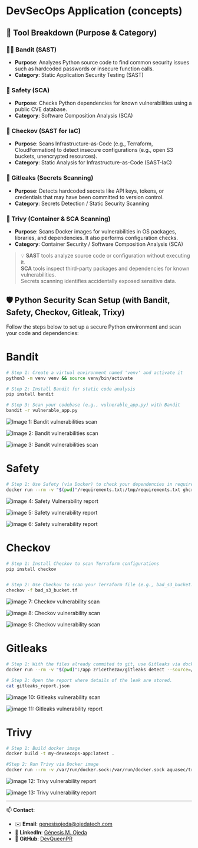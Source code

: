 # DevSecOps Application (concepts)

## 🔐 Tool Breakdown (Purpose & Category)

### 🕵️‍♂️ Bandit (SAST)
- **Purpose**: Analyzes Python source code to find common security issues such as hardcoded passwords or insecure function calls.
- **Category**: Static Application Security Testing (SAST)

### 🧪 Safety (SCA)
- **Purpose**: Checks Python dependencies for known vulnerabilities using a public CVE database.
- **Category**: Software Composition Analysis (SCA)

### 🧱 Checkov (SAST for IaC)
- **Purpose**: Scans Infrastructure-as-Code (e.g., Terraform, CloudFormation) to detect insecure configurations (e.g., open S3 buckets, unencrypted resources).
- **Category**: Static Analysis for Infrastructure-as-Code (SAST-IaC)

### 🔑 Gitleaks (Secrets Scanning)
- **Purpose**: Detects hardcoded secrets like API keys, tokens, or credentials that may have been committed to version control.
- **Category**: Secrets Detection / Static Security Scanning

### 🐳 Trivy (Container & SCA Scanning)
- **Purpose**: Scans Docker images for vulnerabilities in OS packages, libraries, and dependencies. It also performs configuration checks.
- **Category**: Container Security / Software Composition Analysis (SCA)

> 💡 **SAST** tools analyze source code or configuration without executing it.  
> **SCA** tools inspect third-party packages and dependencies for known vulnerabilities.  
> Secrets scanning identifies accidentally exposed sensitive data.

## 🛡️ Python Security Scan Setup (with Bandit, Safety, Checkov, Gitleak, Trixy)

Follow the steps below to set up a secure Python environment and scan your code and dependencies:

# Bandit 

```bash
# Step 1: Create a virtual environment named 'venv' and activate it
python3 -m venv venv && source venv/bin/activate
```

```bash
# Step 2: Install Bandit for static code analysis
pip install bandit
```

```bash
# Step 3: Scan your codebase (e.g., vulnerable_app.py) with Bandit
bandit -r vulnerable_app.py
```
![Image 1: Bandit vulnerabilities scan](https://github.com/user-attachments/assets/b00f7b6a-6aa4-4c2e-bac0-244754479d82)

![Image 2: Bandit vulnerabilities scan](https://github.com/user-attachments/assets/f8a0a603-1b2a-435e-bcfe-737eb1e33065)

![image 3: Bandit vulnerabilities scan](https://github.com/user-attachments/assets/9d92d372-8311-41ce-ba1a-0daa3a62f997)

# Safety

```bash
# Step 1: Use Safety (via Docker) to check your dependencies in requirements.txt for known vulnerabilities
docker run --rm -v "$(pwd)"/requirements.txt:/tmp/requirements.txt ghcr.io/pyupio/safety:latest safety check -r /tmp/requirements.txt
```
![image 4: Safety Vulnerability report](https://github.com/user-attachments/assets/ebdf3841-59ce-4005-821e-8d170789a25d)

![image 5: Safety vulnerability report](https://github.com/user-attachments/assets/5b459053-94d1-4135-b1df-e3305d0fa2fd)

![image 6: Safety vulnerability report](https://github.com/user-attachments/assets/391ff3f5-f6d2-481b-9463-42323a5b0bc7)

# Checkov

```bash
# Step 1: Install Checkov to scan Terraform configurations
pip install checkov
```
```bash

# Step 2: Use Checkov to scan your Terraform file (e.g., bad_s3_bucket.tf)
checkov -f bad_s3_bucket.tf
```
![image 7: Checkov vulnerability scan](https://github.com/user-attachments/assets/b8351160-4b64-432c-a7bc-88f43095754f)

![image 8: Checkov vulnerability scan](https://github.com/user-attachments/assets/d49e133a-d2d1-458c-8149-8057261e3edd)

![image 9: Checkov vulnerability scan](https://github.com/user-attachments/assets/427604b5-0f5d-43b8-9018-e185cf4d962d)

# Gitleaks

```bash
# Step 1: With the files already commited to git, use Gitleaks via docker to scan for exposed credentials and store it in a file called 'gitleaks_report.json'.
docker run --rm -v "$(pwd)":/app zricethezav/gitleaks detect --source=/app --report-path /app/gitleaks_report.json
```
```bash
# Step 2: Open the report where details of the leak are stored.
cat gitleaks_report.json
```
![image 10: Gitleaks vulnerability scan](https://github.com/user-attachments/assets/d20d742b-4c97-4905-a680-25ad5f3c0120)

![image 11: Gitleaks vulnerability report](https://github.com/user-attachments/assets/3c4387d5-f1dd-4c0f-a55a-2050c3f61664)

# Trivy 
```bash
# Step 1: Build docker image 
docker build -t my-devsecops-app:latest .
```
```bash
#Step 2: Run Trivy via Docker image
docker run --rm -v /var/run/docker.sock:/var/run/docker.sock aquasec/trivy:latest image my-devsecops-app:latest
``` 
![image 12: Trivy vulnerability report](https://github.com/user-attachments/assets/0ec779be-39f1-4556-a065-753dd2da21f4)

![image 13: Trivy vulnerability report](https://github.com/user-attachments/assets/f2cbce2b-cf08-4905-8a0a-45b1e227caa5)

---
📫 **Contact**:  
- ✉️ **Email**: genesisojeda@ojedatech.com  
- 💼 **LinkedIn**: [Génesis M. Ojeda](https://www.linkedin.com/in/génesis-ojeda-451576302)  
- 🐙 **GitHub**: [DevQueenPR](https://github.com/DevQueenPR)  
